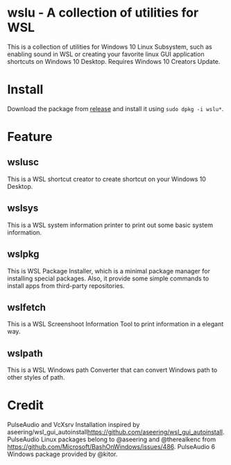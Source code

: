 # wslu - A collection of utilities for WSL
This is a collection of utilities for Windows 10 Linux Subsystem, such as enabling sound in WSL or creating your favorite linux GUI application shortcuts on Windows 10 Desktop. Requires Windows 10 Creators Update. 


# Install
Download the package from [release](https://github.com/patrick330602/wslu/releases) and install it using `sudo dpkg -i wslu*`.

# Feature
## wslusc
This is a WSL shortcut creator to create shortcut on your Windows 10 Desktop. 

## wslsys
This is a WSL system information printer to print out some basic system information.

## wslpkg 
This is WSL Package Installer, which is a minimal package manager for installing special packages. Also, it provide some simple commands to install apps from third-party repositories.

## wslfetch
This is a WSL Screenshoot Information Tool to print information in a elegant way.

## wslpath
This is a WSL Windows path Converter that can convert Windows path to other styles of path.

# Credit
PulseAudio and VcXsrv Installation inspired by aseering/wsl_gui_autoinstall<https://github.com/aseering/wsl_gui_autoinstall>.
PulseAudio Linux packages belong to @aseering and @therealkenc from <https://github.com/Microsoft/BashOnWindows/issues/486>.
PulseAudio 6 Windows package provided by @kitor. 
